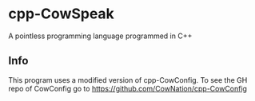 # cpp-CowSpeak
A pointless programming language programmed in C++
## Info
This program uses a modified version of cpp-CowConfig. To see the GH repo of CowConfig go to https://github.com/CowNation/cpp-CowConfig
